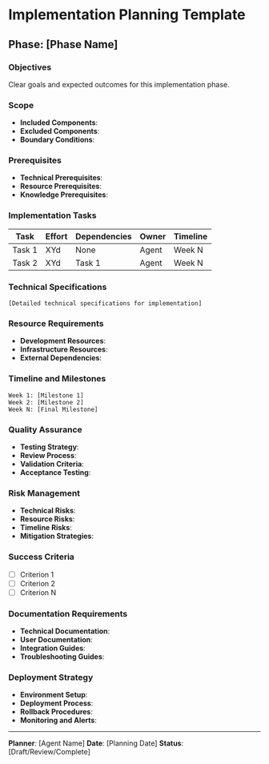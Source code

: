 # Implementation Planning Template

## Phase: [Phase Name]

### Objectives
Clear goals and expected outcomes for this implementation phase.

### Scope
- **Included Components**: 
- **Excluded Components**: 
- **Boundary Conditions**: 

### Prerequisites
- **Technical Prerequisites**: 
- **Resource Prerequisites**: 
- **Knowledge Prerequisites**: 

### Implementation Tasks
| Task | Effort | Dependencies | Owner | Timeline |
|------|--------|--------------|-------|----------|
| Task 1 | XYd | None | Agent | Week N |
| Task 2 | XYd | Task 1 | Agent | Week N |

### Technical Specifications
```
[Detailed technical specifications for implementation]
```

### Resource Requirements
- **Development Resources**: 
- **Infrastructure Resources**: 
- **External Dependencies**: 

### Timeline and Milestones
```
Week 1: [Milestone 1]
Week 2: [Milestone 2]
Week N: [Final Milestone]
```

### Quality Assurance
- **Testing Strategy**: 
- **Review Process**: 
- **Validation Criteria**: 
- **Acceptance Testing**: 

### Risk Management
- **Technical Risks**: 
- **Resource Risks**: 
- **Timeline Risks**: 
- **Mitigation Strategies**: 

### Success Criteria
- [ ] Criterion 1
- [ ] Criterion 2
- [ ] Criterion N

### Documentation Requirements
- **Technical Documentation**: 
- **User Documentation**: 
- **Integration Guides**: 
- **Troubleshooting Guides**: 

### Deployment Strategy
- **Environment Setup**: 
- **Deployment Process**: 
- **Rollback Procedures**: 
- **Monitoring and Alerts**: 

---
**Planner**: [Agent Name]
**Date**: [Planning Date]
**Status**: [Draft/Review/Complete]
